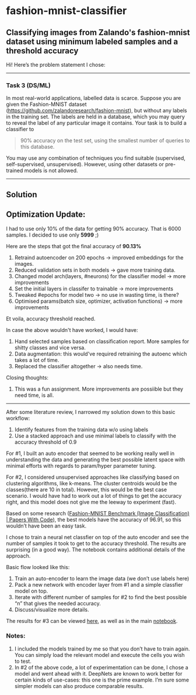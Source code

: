 # fashion-mnist-classifier
Classifying images from Zalando's fashion-mnist dataset using minimum labeled samples and a threshold accuracy
---

Hi!
Here’s the problem statement I chose:

---
### Task 3 (DS/ML)

In most real-world applications, labelled data is scarce. Suppose you are given
the Fashion-MNIST dataset (https://github.com/zalandoresearch/fashion-mnist), but without any labels
in the training set. The labels are held in a database, which you may query to
reveal the label of any particular image it contains. Your task is to build a classifier to
>90% accuracy on the test set, using the smallest number of queries to this
>database. 

You may use any combination of techniques you find suitable
(supervised, self-supervised, unsupervised). However, using other datasets or
pre-trained models is not allowed. 

---

## Solution

## Optimization Update:

I had to use only 10% of the data for getting 90% accuracy. That is 6000 samples.
I decided to use only **5999** ;)

Here are the steps that got the final accuracy of **90.13%**

1. Retraind autoencoder on 200 epochs -> improved embeddings for the images.
2. Reduced validation sets in both models -> gave more training data.
3. Changed model arch(layers, #neurons) for the classifier model -> more improvements
4. Set the initial layers in classifer to trainable -> more improvements
5. Tweaked #epochs for model two -> no use in wasting time, is there?
6. Optimised params(batch size, optimizer, activation functions) -> more improvements

Et voila, accuracy threshold reached.

In case the above wouldn't have worked, I would have:
1. Hand selected samples based on classification report. More samples for shitty classes and vice versa.
2. Data augmentation: this would've required retraining the autoenc which takes a lot of time.
3. Replaced the classifier altogether -> also needs time.

Closing thoughts:
1. This was a fun assignment. More improvements are possiible but they need time, is all.

---
After some literature review, I narrowed my solution down to this basic workflow:
1. Identify features from the training data w/o using labels
2. Use a stacked approach and use minimal labels to classify with the accuracy threshold of 0.9

For #1, I built an auto encoder that seemed to be working really well in understanding the data and generating the best possible latent space with minimal efforts with regards to param/hyper parameter tuning.

For #2, I considered unsupervised approaches like classifying based on clustering algorithms, like k-means. The cluster centroids would be the classes(there are 10 in total). However, this would be the best case scenario. I would have had to work out a lot of things to get the accuracy right, and this model does not give me the leeway to experiment (fast).

Based on some research ([Fashion-MNIST Benchmark (Image Classification) | Papers With Code](https://paperswithcode.com/sota/image-classification-on-fashion-mnist)), the best models have the accuracy of 96.91, so this wouldn’t have been an easy task.

I chose to train a neural net classfier on top of the auto encoder and see the number of samples it took to get to the accuracy threshold. The results are surprising (in a good way). The notebook contains additional details of the approach. 

Basic flow looked like this:
1. Train an auto-encoder to learn the image data (we don’t use labels here)
2. Pack a new network with encoder layer from #1 and a simple classfier model on top.
3. Iterate with different number of samples for #2 to find the best possible “n” that gives the needed accuracy.
4. Discuss/visualize more details.

The results for #3 can be viewed [here](./results.txt), as well as in the main [notebook](./notebook.ipynb).

### Notes:
1. I included the models trained by me so that you don’t have to train again. You can simply load the relevant model and execute the cells you wish to test.
2. In #2 of the above code, a lot of experimentation can be done, I chose a model and went ahead with it. DeepNets are known to work better for certain kinds of use-cases: this one is the prime example. I’m sure some simpler models can also produce comparable results.
